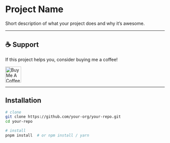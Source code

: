 # Project Name

Short description of what your project does and why it’s awesome.

---

## ☕ Support

If this project helps you, consider buying me a coffee!

<a href="https://www.buymeacoffee.com/YOUR_NAME" target="_blank">
  <img src="https://cdn.buymeacoffee.com/buttons/v2/default-yellow.png" alt="Buy Me A Coffee" height="50" />
</a>

<!-- Minimal badge-style alternative -->
<!--
[![Buy Me A Coffee](https://img.shields.io/badge/Buy%20Me%20a%20Coffee-Donate-%23FFDD00?logo=buymeacoffee&logoColor=black)](https://www.buymeacoffee.com/YOUR_NAME)
-->

---

## Installation

```bash
# clone
git clone https://github.com/your-org/your-repo.git
cd your-repo

# install
pnpm install  # or npm install / yarn
